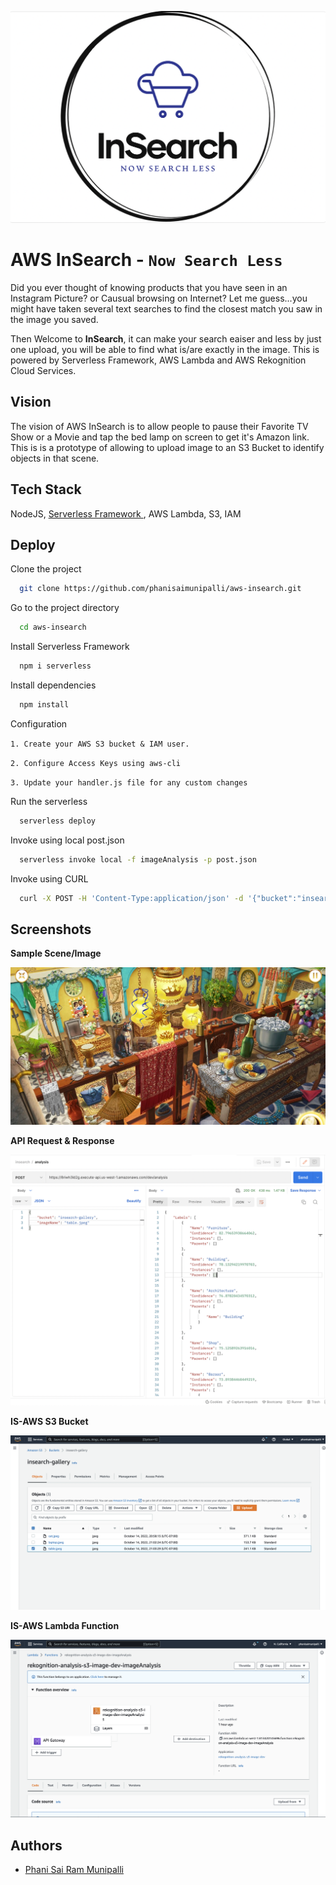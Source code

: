
![Logo](https://github.com/phanisaimunipalli/aws-insearch/blob/master/images/insearch_logo.png?raw=true)

AWS InSearch - ``Now Search Less``
==================================================

Did you ever thought of knowing products that you have seen in an Instagram Picture? or Causual browsing on Internet? Let me guess...you might have taken several text searches to find the closest match you saw in the image you saved.

Then Welcome to **InSearch**, it can make your search eaiser and less by just one upload, you will be able to find what is/are exactly in the image. This is powered by Serverless Framework, AWS Lambda and AWS Rekognition Cloud Services.


## Vision

The vision of AWS InSearch is to allow people to pause their Favorite TV Show or a Movie and tap the bed lamp on screen to get it's Amazon link. This is is a prototype of allowing to upload image to an S3 Bucket to identify objects in that scene.


## Tech Stack

NodeJS, [Serverless Framework ](https://github.com/serverless/), AWS Lambda, S3, IAM

## Deploy



Clone the project

```bash
  git clone https://github.com/phanisaimunipalli/aws-insearch.git
```

Go to the project directory

```bash
  cd aws-insearch
```

Install Serverless Framework

```bash
  npm i serverless
```

Install dependencies

```bash
  npm install
```

Configuration

``1. Create your AWS S3 bucket & IAM user.``

``2. Configure Access Keys using aws-cli``

``3. Update your handler.js file for any custom changes``


Run the serverless 

```bash
  serverless deploy
```

Invoke using local post.json

```bash
  serverless invoke local -f imageAnalysis -p post.json
```

Invoke using CURL

```bash
  curl -X POST -H 'Content-Type:application/json' -d '{"bucket":"insearch-gallery","imageName":"cat.jpeg"}' https://8riwh3ld2g.execute-api.us-west-1.amazonaws.com/dev/analysis
```



## Screenshots


**Sample Scene/Image** 

![Sample Scene-insearch](https://github.com/phanisaimunipalli/aws-insearch/blob/master/images/table.jpeg?raw=true)


**API Request & Response** 

![API Request Response](https://github.com/phanisaimunipalli/aws-insearch/blob/master/images/aws-insearch-reqres.png?raw=true)


**IS-AWS S3 Bucket** 

![IS-AWS S3](https://github.com/phanisaimunipalli/aws-insearch/blob/master/images/aws-insearch-s3.png?raw=true)

**IS-AWS Lambda Function** 

![IS-AWS Lambda](https://github.com/phanisaimunipalli/aws-insearch/blob/master/images/aws-insearch-lambda.png?raw=true)

## Authors

- [Phani Sai Ram Munipalli](https://www.github.com/phanisaimunipalli)

